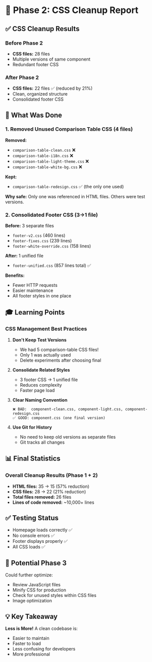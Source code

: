 # 🎨 Phase 2: CSS Cleanup Report

## ✅ CSS Cleanup Results

### Before Phase 2
- **CSS files:** 28 files
- Multiple versions of same component
- Redundant footer CSS

### After Phase 2  
- **CSS files:** 22 files ✅ (reduced by 21%)
- Clean, organized structure
- Consolidated footer CSS

## 📝 What Was Done

### 1. Removed Unused Comparison Table CSS (4 files)
**Removed:**
- `comparison-table-clean.css` ❌
- `comparison-table-i18n.css` ❌
- `comparison-table-light-theme.css` ❌
- `comparison-table-white-bg.css` ❌

**Kept:**
- `comparison-table-redesign.css` ✅ (the only one used)

**Why safe:** Only one was referenced in HTML files. Others were test versions.

### 2. Consolidated Footer CSS (3→1 file)
**Before:** 3 separate files
- `footer-v2.css` (460 lines)
- `footer-fixes.css` (239 lines)
- `footer-white-override.css` (158 lines)

**After:** 1 unified file
- `footer-unified.css` (857 lines total) ✅

**Benefits:**
- Fewer HTTP requests
- Easier maintenance
- All footer styles in one place

## 🎓 Learning Points

### CSS Management Best Practices

1. **Don't Keep Test Versions**
   - We had 5 comparison-table CSS files!
   - Only 1 was actually used
   - Delete experiments after choosing final

2. **Consolidate Related Styles**
   - 3 footer CSS → 1 unified file
   - Reduces complexity
   - Faster page load

3. **Clear Naming Convention**
   ```
   ❌ BAD:  component-clean.css, component-light.css, component-redesign.css
   ✅ GOOD: component.css (one final version)
   ```

4. **Use Git for History**
   - No need to keep old versions as separate files
   - Git tracks all changes

## 📊 Final Statistics

### Overall Cleanup Results (Phase 1 + 2)
- **HTML files:** 35 → 15 (57% reduction)
- **CSS files:** 28 → 22 (21% reduction)
- **Total files removed:** 26 files
- **Lines of code removed:** ~10,000+ lines

## ✅ Testing Status
- Homepage loads correctly ✅
- No console errors ✅
- Footer displays properly ✅
- All CSS loads ✅

## 🚀 Potential Phase 3
Could further optimize:
- Review JavaScript files
- Minify CSS for production
- Check for unused styles within CSS files
- Image optimization

## 💡 Key Takeaway
**Less is More!** A clean codebase is:
- Easier to maintain
- Faster to load
- Less confusing for developers
- More professional